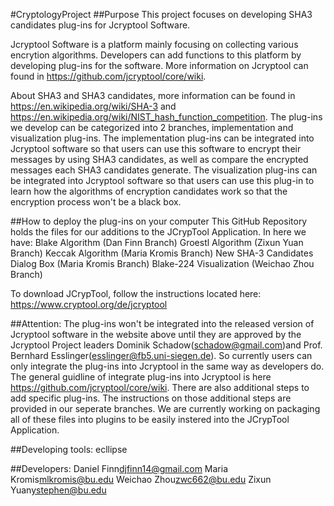 #CryptologyProject
##Purpose
This project focuses on developing SHA3 candidates plug-ins for Jcryptool Software. 

Jcryptool Software is a platform mainly focusing on collecting various encrytion algorithms. Developers can add functions to this platform by developing plug-ins for the software. More information on Jcryptool can found in https://github.com/jcryptool/core/wiki.

About SHA3 and SHA3 candidates, more information can be found in https://en.wikipedia.org/wiki/SHA-3 and https://en.wikipedia.org/wiki/NIST_hash_function_competition.
The plug-ins we develop can be categorized into 2 branches, implementation and visualization plug-ins. The implementation plug-ins can be integrated into Jcryptool software so that users can use this software to encrypt their messages by using SHA3 candidates, as well as compare the encrypted messages each SHA3 candidates generate. The visualization plug-ins can be integrated into Jcryptool software so that users can use this plug-in to learn how the algorithms of encryption candidates work so that the encryption process won't be a black box.

##How to deploy the plug-ins on your computer
This GitHub Repository holds the files for our additions to the JCrypTool Application. In here we have:
Blake Algorithm (Dan Finn Branch)
Groestl Algorithm (Zixun Yuan Branch)
Keccak Algorithm (Maria Kromis Branch)
New SHA-3 Candidates Dialog Box (Maria Kromis Branch)
Blake-224 Visualization (Weichao Zhou Branch)

To download JCrypTool, follow the instructions located here:
https://www.cryptool.org/de/jcryptool

##Attention: 
The plug-ins won't be integrated into the released version of Jcryptool software in the website above until they are approved by the Jcryptool Project leaders Dominik Schadow(schadow@gmail.com)and Prof. Bernhard Esslinger(esslinger@fb5.uni-siegen.de). So currently users can only integrate the plug-ins into Jcryptool in the same way as developers do. The general guidline of integrate plug-ins into Jcryptool is here https://github.com/jcryptool/core/wiki. There are also additional steps to add specific plug-ins. The instructions on those additional steps are provided in our seperate branches.
We are currently working on packaging all of these files into plugins to be easily instered into the JCrypTool Application. 

##Developing tools:
ecllipse

##Developers:
Daniel Finn<djfinn14@gmail.com>
Maria Kromis<mlkromis@bu.edu>
Weichao Zhou<zwc662@bu.edu>
Zixun Yuan<ystephen@bu.edu>


